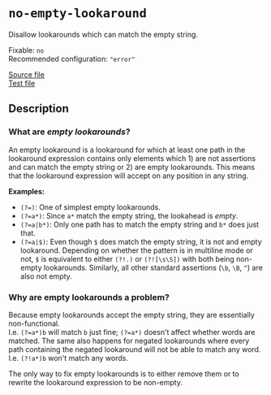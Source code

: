 # `no-empty-lookaround`

Disallow lookarounds which can match the empty string.

Fixable: `no` <br> Recommended configuration: `"error"`

[Source file](https://github.com/RunDevelopment/eslint-plugin-clean-regex/blob/master/lib/rules/no-empty-lookaround.js) <br> [Test file](https://github.com/RunDevelopment/eslint-plugin-clean-regex/blob/master/tests/lib/rules/no-empty-lookaround.js)


## Description

### What are _empty lookarounds_?

An empty lookaround is a lookaround for which at least one path in the lookaround expression contains only elements which 1) are not assertions and can match the empty string or 2) are empty lookarounds.
This means that the lookaround expression will accept on any position in any string.

__Examples:__
- `(?=)`: One of simplest empty lookarounds.
- `(?=a*)`: Since `a*` match the empty string, the lookahead is _empty_.
- `(?=a|b*)`: Only one path has to match the empty string and `b*` does just that.
- `(?=a|$)`: Even though `$` does match the empty string, it is not and empty lookaround. Depending on whether the pattern is in multiline mode or not, `$` is equivalent to either `(?!.)` or `(?![\s\S])` with both being non-empty lookarounds. Similarly, all other standard assertions (`\b`, `\B`, `^`) are also not empty.

### Why are empty lookarounds a problem?

Because empty lookarounds accept the empty string, they are essentially non-functional. <br>
I.e. `(?=a*)b` will match `b` just fine; `(?=a*)` doesn't affect whether words are matched.
The same also happens for negated lookarounds where every path containing the negated lookaround will not be able to match any word. I.e. `(?!a*)b` won't match any words.

The only way to fix empty lookarounds is to either remove them or to rewrite the lookaround expression to be non-empty.
